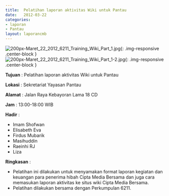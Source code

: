 ```yaml
---	
title: 	Pelatihan laporan aktivitas Wiki untuk Pantau
date: 	2012-03-22
categories:	
- laporan	
- Pantau	
layout: laporancmb	
---	
```

	
![200px-Maret_22_2012_6211_Training_Wiki_Part_1.jpg](/uploads/200px-Maret_22_2012_6211_Training_Wiki_Part_1.jpg){: .img-responsive .center-block }	
![200px-Maret_22_2012_6211_Training_Wiki_Part_1-2.jpg](/uploads/200px-Maret_22_2012_6211_Training_Wiki_Part_1-2.jpg){: .img-responsive .center-block }

**Tujuan** :	Pelatihan laporan aktivitas Wiki untuk Pantau
	
**Lokasi** :	Sekretariat Yayasan Pantau
	
**Alamat** : 	Jalan Raya Kebayoran Lama 18 CD
	
**Jam** :	13:00-18:00 WIB
	
**Hadir** :	
*	Imam Shofwan
*	Elisabeth Eva
*	Firdus Mubarik
*	Masihuddin
*	Raeinhi RJ
*	Liza

**Ringkasan** :	
*	Pelatihan ini dilakukan untuk menyamakan format laporan kegiatan dan keuangan para penerima hibah Cipta Media Bersama dan juga cara memasukan laporan aktivitas ke situs wiki Cipta Media Bersama.
*	Pelatihan dilakukan bersama dengan Perkumpulan 6211.
